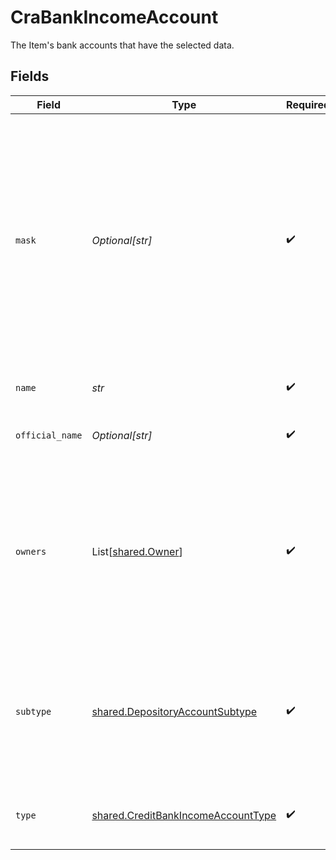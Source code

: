 # CraBankIncomeAccount

The Item's bank accounts that have the selected data.


## Fields

| Field                                                                                                                                                                                                                 | Type                                                                                                                                                                                                                  | Required                                                                                                                                                                                                              | Description                                                                                                                                                                                                           |
| --------------------------------------------------------------------------------------------------------------------------------------------------------------------------------------------------------------------- | --------------------------------------------------------------------------------------------------------------------------------------------------------------------------------------------------------------------- | --------------------------------------------------------------------------------------------------------------------------------------------------------------------------------------------------------------------- | --------------------------------------------------------------------------------------------------------------------------------------------------------------------------------------------------------------------- |
| `mask`                                                                                                                                                                                                                | *Optional[str]*                                                                                                                                                                                                       | :heavy_check_mark:                                                                                                                                                                                                    | The last 2-4 alphanumeric characters of an account's official account number.<br/>Note that the mask may be non-unique between an Item's accounts, and it may also not match the mask that the bank displays to the user. |
| `name`                                                                                                                                                                                                                | *str*                                                                                                                                                                                                                 | :heavy_check_mark:                                                                                                                                                                                                    | The name of the bank account.                                                                                                                                                                                         |
| `official_name`                                                                                                                                                                                                       | *Optional[str]*                                                                                                                                                                                                       | :heavy_check_mark:                                                                                                                                                                                                    | The official name of the bank account.                                                                                                                                                                                |
| `owners`                                                                                                                                                                                                              | List[[shared.Owner](../../models/shared/owner.md)]                                                                                                                                                                    | :heavy_check_mark:                                                                                                                                                                                                    | Data returned by the financial institution about the account owner or owners. Identity information is optional, so field may return an empty array.                                                                   |
| `subtype`                                                                                                                                                                                                             | [shared.DepositoryAccountSubtype](../../models/shared/depositoryaccountsubtype.md)                                                                                                                                    | :heavy_check_mark:                                                                                                                                                                                                    | Valid account subtypes for depository accounts. For a list containing descriptions of each subtype, see [Account schemas](https://plaid.com/docs/api/accounts/#StandaloneAccountType-depository).                     |
| `type`                                                                                                                                                                                                                | [shared.CreditBankIncomeAccountType](../../models/shared/creditbankincomeaccounttype.md)                                                                                                                              | :heavy_check_mark:                                                                                                                                                                                                    | The account type. This will always be `depository`.                                                                                                                                                                   |